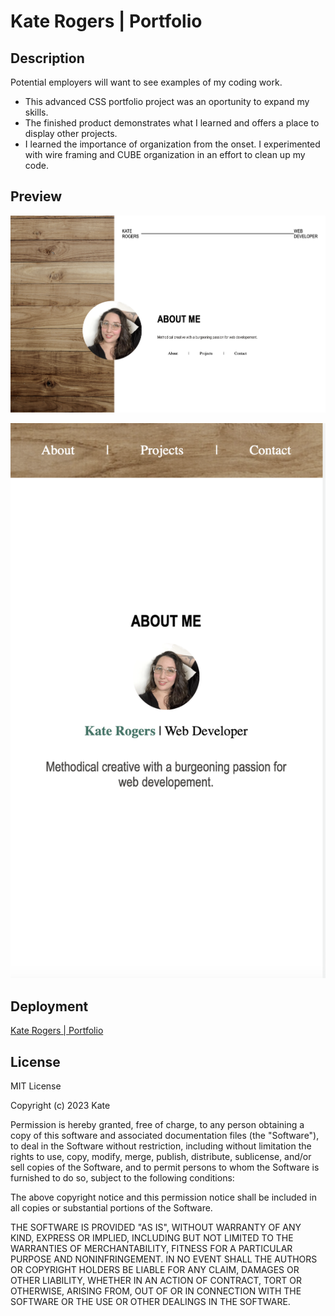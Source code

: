 # Kate Rogers | Portfolio

## Description

Potential employers will want to see examples of my coding work. 

- This advanced CSS portfolio project was an oportunity to expand my skills.
- The finished product demonstrates what I learned and offers a place to display other projects.
- I learned the importance of organization from the onset. I experimented with wire framing and CUBE organization in an effort to clean up my code.

## Preview


![web view of portfolio](assets/images/web.png)
    


![mobile view of portfolio](assets/images/mobile.png)
    

## Deployment

[Kate Rogers | Portfolio](https://katemcro.github.io/portfolio/)

## License

MIT License

Copyright (c) 2023 Kate

Permission is hereby granted, free of charge, to any person obtaining a copy
of this software and associated documentation files (the "Software"), to deal
in the Software without restriction, including without limitation the rights
to use, copy, modify, merge, publish, distribute, sublicense, and/or sell
copies of the Software, and to permit persons to whom the Software is
furnished to do so, subject to the following conditions:

The above copyright notice and this permission notice shall be included in all
copies or substantial portions of the Software.

THE SOFTWARE IS PROVIDED "AS IS", WITHOUT WARRANTY OF ANY KIND, EXPRESS OR
IMPLIED, INCLUDING BUT NOT LIMITED TO THE WARRANTIES OF MERCHANTABILITY,
FITNESS FOR A PARTICULAR PURPOSE AND NONINFRINGEMENT. IN NO EVENT SHALL THE
AUTHORS OR COPYRIGHT HOLDERS BE LIABLE FOR ANY CLAIM, DAMAGES OR OTHER
LIABILITY, WHETHER IN AN ACTION OF CONTRACT, TORT OR OTHERWISE, ARISING FROM,
OUT OF OR IN CONNECTION WITH THE SOFTWARE OR THE USE OR OTHER DEALINGS IN THE
SOFTWARE.